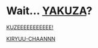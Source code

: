 # Wait... [YAKUZA](https://youtu.be/MiaCgzXhnAo?si=uKt4Bi1ITlGBZPYu&t=51)?

[KUZEEEEEEEEEEE!](yakuza-0-setup-1711292712.yml)

[KIRYUU-CHAANNN](yakuza-kiwami-setup-1711558691.yml)
